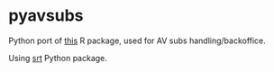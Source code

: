 # pyavsubs

Python port of [this](github.com/lbraglia/lbav2) R package, used for
AV subs handling/backoffice.

Using [srt](https://github.com/cdown/srt) Python package. 
